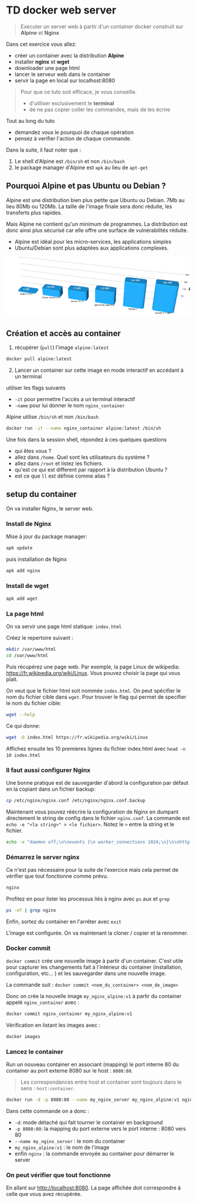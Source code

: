 # TD docker web server

> Executer un server web à partir d'un container docker construit sur **Alpine** et **Nginx**

Dans cet exercice vous allez:

- créer un container avec la distribution **Alpine**
- installer **nginx** et **wget**
- downloader une page html
- lancer le serveur web dans le container
- servir la page en local sur localhost:8080

> Pour que ce tuto soit efficace, je vous conseille.
>
> - d'utiliser exclusivement le **terminal**
> - de ne pas copier coller les commandes, mais de les écrire

Tout au long du tuto

- demandez vous le pourquoi de chaque opération
- pensez à verifier l'action de chaque commande.

Dans la suite, il faut noter que :

1. Le shell d'Alpine est `/bin/sh` et non `/bin/bash`
2. le package manager d'Alpine est  `apk` au lieu de `apt-get`

## Pourquoi Alpine et pas Ubuntu ou Debian ?

Alpine est une distribution bien plus petite que Ubuntu ou Debian. 7Mb au lieu 80Mb ou 120Mb.
La taille de l'image finale sera donc réduite, les transferts plus rapides.

Mais Alpine ne contient qu'un minimum de programmes.
La distribution est donc ainsi plus sécurisé car elle offre une surface de vulnérabilités réduite.

- Alpine est idéal pour les micro-services, les applications simples
- Ubuntu/Debian sont plus adaptées aux applications complexes.

![base Image size](./../../img/base-image-distros-size.png)

## Création et accès au container

1. récupérer (`pull`) l'image `alpine:latest`

```bash
docker pull alpine:latest
```

2. Lancer un container sur cette image en mode interactif en accédant à un terminal

utiliser les flags suivants

- `-it` pour permettre l'accès a un terminal interactif
- `-name` pour lui donner le nom `nginx_container`

Alpine utilise `/bin/sh` et non `/bin/bash`

```bash
docker run -it --name nginx_container alpine:latest /bin/sh
```

Une fois dans la session shell, répondez à ces quelques questions

- qui êtes vous ?
- allez dans `/home`. Quel sont les utilisateurs du système ?
- allez dans `/root` et listez les fichiers.
- qu'est ce qui est different par rapport à la distribution Ubuntu ?
- est ce que `ll` est définie comme alias ?

## setup du container

On va installer Nginx, le server web.

### Install de Nginx

Mise à jour du package manager:

```bash
apk update
```

puis installation de Nginx

```bash
apk add nginx
```

### Install de wget

```bash
apk add wget
```

### La page html

On va servir une page html statique: `index.html`

Créez le repertoire suivant :

```bash
mkdir /var/www/html
cd /var/www/html
```

Puis récupérez une page web. Par exemple, la page Linux de wikipedia: <https://fr.wikipedia.org/wiki/Linux>.  Vous pouvez choisir la page qui vous plait.

On veut que le fichier html soit nommée `index.html`. On peut spécifier le nom du fichier cible dans `wget`.
Pour trouver le flag qui permet de specifier le nom du fichier cible:

```bash
wget --help
```

Ce qui donne:

```bash
wget -O index.html https://fr.wikipedia.org/wiki/Linux
```

Affichez ensuite les 10 premieres lignes du fichier index.html avec  `head -n 10 index.html`

### Il faut aussi configurer Nginx

Une bonne pratique est de sauvegarder d'abord la configuration par défaut en la copiant dans un fichier backup:

```bash
cp /etc/nginx/nginx.conf /etc/nginx/nginx.conf.backup
```

Maintenant vous pouvez réécrire la configuration de Nginx en dumpant directement le string de config dans le fichier `nginx.conf`. La commande est `echo -e "<la string>" > <le fichier>`. Notez le `>` entre la string et le fichier.

```bash
echo -e "daemon off;\n\nevents {\n worker_connections 1024;\n}\n\nhttp {\n server {\n listen 80;\n root /var/www/html;\n index index.html;\n }\n}" > /etc/nginx/nginx.conf
```

### Démarrez le server nginx

Ce n'est pas nécessaire pour la suite de l'exercice mais cela permet de vérifier que tout fonctionne comme prévu.

```bash
nginx
```

Profitez en pour lister les processus liés à nginx avec `ps` aux et `grep`

```bash
ps -ef | grep nginx
```

Enfin, sortez du container en l'arrêter avec `exit`

L'image est configurée.
On va maintenant la cloner / copier et la renommer.

### Docker commit

`docker commit` crée une nouvelle image à partir d'un container. C'est utile pour capturer les changements fait à l'intérieur du container (installation, configuration, etc... ) et les sauvegarder dans une nouvelle image.

La commande suit : `docker commit <nom_du_container> <nom_de_image>`

Donc on crée la nouvelle image `my_nginx_alpine:v1` à partir du container appelé `nginx_container` avec :

```bash
docker commit nginx_container my_nginx_alpine:v1
```

Vérification en listant les images avec :

```bash
docker images
```

### Lancez le container

Run un nouveau container en associant (mapping) le port interne 80 du container au port externe 8080 sur le host : `8080:80`.

> Les correspondances entre host et container sont toujours dans le sens : `host:container`.

```bash
docker run -d -p 8080:80 --name my_nginx_server my_nginx_alpine:v1 nginx
```

Dans cette commande on a donc :

- `-d`: mode détaché qui fait tourner le container en background
- `-p 8080:80`: la mapping du port externe vers le port interne : 8080 vers 80
- `--name my_nginx_server` : le nom du container
- `my_nginx_alpine:v1` : le nom de l'image
- enfin `nginx` : la commande envoyée au container pour démarrer le server

### On peut vérifier que tout fonctionne

En allant sur <http://localhost:8080>. La page affichée doit correspondre à celle que vous avez récupérée.
